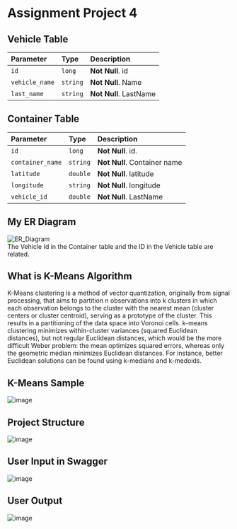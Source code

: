 # Assignment Project 4

## Vehicle Table

| Parameter | Type     | Description                |
| :-------- | :------- | :------------------------- |
| `id` | `long` | **Not Null**. id |
| `vehicle_name` | `string` | **Not Null**. Name |
| `last_name` | `string` | **Not Null**. LastName |

## Container Table

| Parameter | Type     | Description                |
| :-------- | :------- | :------------------------- |
| `id` | `long` | **Not Null**. id. |
| `container_name` | `string` | **Not Null**. Container name |
| `latitude` | `double` | **Not Null**. latitude |
| `longitude` | `string` | **Not Null**. longitude |
| `vehicle_id` | `double` | **Not Null**. LastName |



## My ER Diagram
![ER_Diagram](https://user-images.githubusercontent.com/65501341/187025613-e06077b7-a71a-4aa3-a56e-8db849d50457.jpg)
<br>
The Vehicle Id in the Container table and the ID in the Vehicle table are related.

## What is K-Means Algorithm
K-Means clustering is a method of vector quantization, originally from signal processing, that aims to partition n observations into k clusters in which each observation belongs to the cluster with the nearest mean (cluster centers or cluster centroid), serving as a prototype of the cluster. This results in a partitioning of the data space into Voronoi cells. k-means clustering minimizes within-cluster variances (squared Euclidean distances), but not regular Euclidean distances, which would be the more difficult Weber problem: the mean optimizes squared errors, whereas only the geometric median minimizes Euclidean distances. For instance, better Euclidean solutions can be found using k-medians and k-medoids.

## K-Means Sample
![image](https://user-images.githubusercontent.com/65501341/188126436-cceb0324-c05c-49d0-a8a7-1a1573365051.png)


## Project Structure 
![image](https://user-images.githubusercontent.com/65501341/187025702-3059c063-09d8-4816-8fe8-987685c2ec21.png)

## User Input in Swagger

![image](https://user-images.githubusercontent.com/65501341/188126560-73a0a036-02fe-4ab8-9497-add5bf99085e.png)

## User Output
![image](https://user-images.githubusercontent.com/65501341/188126753-6d845f5c-8c03-481c-87c4-8afae32f75d6.png)


